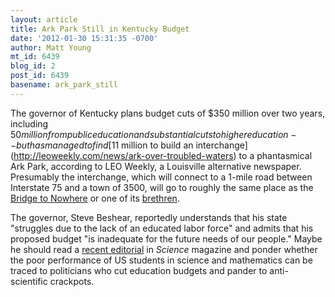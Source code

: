 ```yaml
---
layout: article
title: Ark Park Still in Kentucky Budget
date: '2012-01-30 15:31:35 -0700'
author: Matt Young
mt_id: 6439
blog_id: 2
post_id: 6439
basename: ark_park_still
---
```

The governor of Kentucky plans budget cuts of $350 million over two years, including $50 million from public education and substantial cuts to higher education -- but has managed to find [$11 million to build an interchange](http://leoweekly.com/news/ark-over-troubled-waters) to a phantasmical Ark Park, according to LEO Weekly, a Louisville alternative newspaper.  Presumably the interchange, which will connect to a 1-mile road between Interstate 75 and a town of 3500, will go to roughly the same place as the [Bridge to Nowhere](http://en.wikipedia.org/wiki/Gravina_Island_Bridge) or one of its [brethren](http://en.wikipedia.org/wiki/Bridge_to_Nowhere).

The governor, Steve Beshear, reportedly understands that his state "struggles due to the lack of an educated labor force" and admits that his proposed budget "is inadequate for the future needs of our people."  Maybe he should read a [recent editorial](http://www.sciencemag.org/content/335/6065/146.full) in _Science_ magazine and ponder whether the poor performance of US students in science and mathematics can be traced to politicians who cut education budgets and pander to anti-scientific crackpots.
